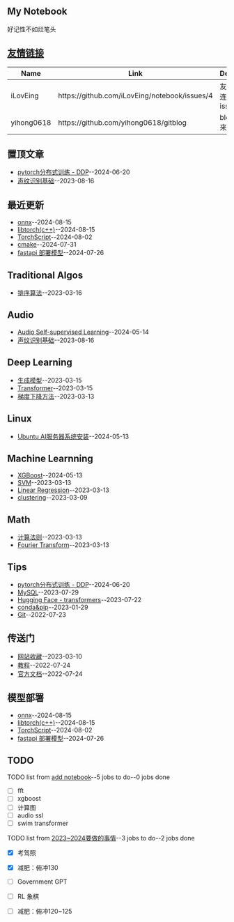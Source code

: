 ## My Notebook
好记性不如烂笔头

## [友情链接](https://github.com/iLovEing/gitblog/issues/4)
<table>
<thead>
<tr>
<th>Name</th>
<th>Link</th>
<th>Desc</th>
</tr>
</thead>
<tbody>
<tr>
<td>iLovEing</td>
<td>https://github.com/iLovEing/notebook/issues/4</td>
<td>友情连接issue</td>
</tr>
<tr>
<td>yihong0618</td>
<td>https://github.com/yihong0618/gitblog</td>
<td>blog来源</td>
</tr>
</tbody>
</table>

## 置顶文章
- [pytorch分布式训练 - DDP](https://github.com/iLovEing/notebook/issues/32)--2024-06-20
- [声纹识别基础](https://github.com/iLovEing/notebook/issues/23)--2023-08-16
## 最近更新
- [onnx](https://github.com/iLovEing/notebook/issues/37)--2024-08-15
- [libtorch(c++)](https://github.com/iLovEing/notebook/issues/36)--2024-08-15
- [TorchScript](https://github.com/iLovEing/notebook/issues/35)--2024-08-02
- [cmake](https://github.com/iLovEing/notebook/issues/34)--2024-07-31
- [fastapi 部署模型](https://github.com/iLovEing/notebook/issues/33)--2024-07-26
## Traditional Algos
- [排序算法](https://github.com/iLovEing/notebook/issues/20)--2023-03-16
## Audio
- [Audio Self-supervised Learning](https://github.com/iLovEing/notebook/issues/30)--2024-05-14
- [声纹识别基础](https://github.com/iLovEing/notebook/issues/23)--2023-08-16
## Deep Learning
- [生成模型](https://github.com/iLovEing/notebook/issues/19)--2023-03-15
- [Transformer](https://github.com/iLovEing/notebook/issues/18)--2023-03-15
- [梯度下降方法](https://github.com/iLovEing/notebook/issues/16)--2023-03-13
## Linux
- [Ubuntu AI服务器系统安装](https://github.com/iLovEing/notebook/issues/29)--2024-05-13
## Machine Learnning
- [XGBoost](https://github.com/iLovEing/notebook/issues/28)--2024-05-13
- [SVM](https://github.com/iLovEing/notebook/issues/15)--2023-03-13
- [Linear Regression](https://github.com/iLovEing/notebook/issues/14)--2023-03-13
- [clustering](https://github.com/iLovEing/notebook/issues/9)--2023-03-09
## Math
- [计算法则](https://github.com/iLovEing/notebook/issues/12)--2023-03-13
- [Fourier Transform](https://github.com/iLovEing/notebook/issues/11)--2023-03-13
## Tips
- [pytorch分布式训练 - DDP](https://github.com/iLovEing/notebook/issues/32)--2024-06-20
- [MySQL](https://github.com/iLovEing/notebook/issues/22)--2023-07-29
- [Hugging Face - transformers](https://github.com/iLovEing/notebook/issues/21)--2023-07-22
- [conda&pip](https://github.com/iLovEing/notebook/issues/8)--2023-01-29
- [Git](https://github.com/iLovEing/notebook/issues/3)--2022-07-23
## 传送门
- [网站收藏](https://github.com/iLovEing/notebook/issues/10)--2023-03-10
- [教程](https://github.com/iLovEing/notebook/issues/6)--2022-07-24
- [官方文档](https://github.com/iLovEing/notebook/issues/5)--2022-07-24
## 模型部署
- [onnx](https://github.com/iLovEing/notebook/issues/37)--2024-08-15
- [libtorch(c++)](https://github.com/iLovEing/notebook/issues/36)--2024-08-15
- [TorchScript](https://github.com/iLovEing/notebook/issues/35)--2024-08-02
- [fastapi 部署模型](https://github.com/iLovEing/notebook/issues/33)--2024-07-26
## TODO
TODO list from [add notebook](https://github.com/iLovEing/notebook/issues/27)--5 jobs to do--0 jobs done
- [ ] fft
- [ ] xgboost
- [ ] 计算图
- [ ] audio ssl
- [ ] swim transformer

TODO list from [2023~2024要做的事情](https://github.com/iLovEing/notebook/issues/26)--3 jobs to do--2 jobs done
- [x] 考驾照
- [x] 减肥：俯冲130
- [ ] Government GPT
- [ ] RL 象棋
- [ ] 减肥：俯冲120~125


